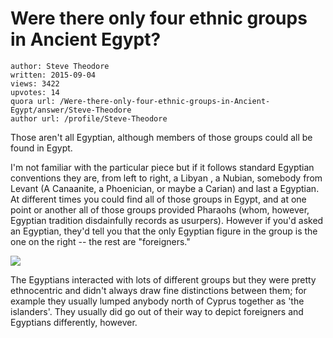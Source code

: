 # Were there only four ethnic groups in Ancient Egypt?

	author: Steve Theodore
	written: 2015-09-04
	views: 3422
	upvotes: 14
	quora url: /Were-there-only-four-ethnic-groups-in-Ancient-Egypt/answer/Steve-Theodore
	author url: /profile/Steve-Theodore


Those aren't all Egyptian, although members of those groups could all be found in Egypt.

I'm not familiar with the particular piece but if it follows standard Egyptian conventions they are, from left to right, a Libyan , a Nubian, somebody from Levant (A Canaanite, a Phoenician, or maybe a Carian) and last a Egyptian. At different times you could find all of those groups in Egypt, and at one point or another all of those groups provided Pharaohs (whom, however, Egyptian tradition disdainfully records as usurpers). However if you'd asked an Egyptian, they'd tell you that the only Egyptian figure in the group is the one on the right -- the rest are "foreigners." 



![](https://qph.fs.quoracdn.net/main-qimg-301bfc80ec0554eb71bd0db1195c5dbd)


The Egyptians interacted with lots of different groups but they were pretty ethnocentric and didn't always draw fine distinctions between them; for example they usually lumped anybody north of Cyprus together as 'the islanders'. They usually did go out of their way to depict foreigners and Egyptians differently, however.

